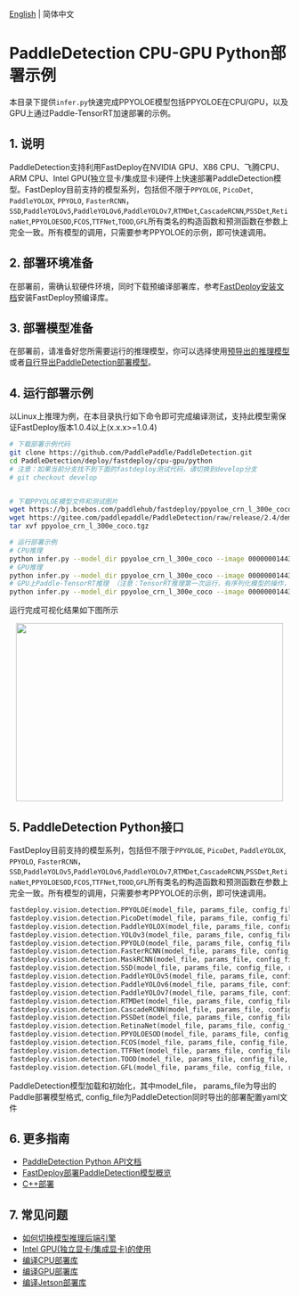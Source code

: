 [English](README.md) | 简体中文
# PaddleDetection CPU-GPU Python部署示例

本目录下提供`infer.py`快速完成PPYOLOE模型包括PPYOLOE在CPU/GPU，以及GPU上通过Paddle-TensorRT加速部署的示例。 

## 1. 说明  
PaddleDetection支持利用FastDeploy在NVIDIA GPU、X86 CPU、飞腾CPU、ARM CPU、Intel GPU(独立显卡/集成显卡)硬件上快速部署PaddleDetection模型。FastDeploy目前支持的模型系列，包括但不限于`PPYOLOE`, `PicoDet`, `PaddleYOLOX`, `PPYOLO`, `FasterRCNN`，`SSD`,`PaddleYOLOv5`,`PaddleYOLOv6`,`PaddleYOLOv7`,`RTMDet`,`CascadeRCNN`,`PSSDet`,`RetinaNet`,`PPYOLOESOD`,`FCOS`,`TTFNet`,`TOOD`,`GFL`所有类名的构造函数和预测函数在参数上完全一致。所有模型的调用，只需要参考PPYOLOE的示例，即可快速调用。

## 2. 部署环境准备  
在部署前，需确认软硬件环境，同时下载预编译部署库，参考[FastDeploy安装文档](https://github.com/PaddlePaddle/FastDeploy/blob/develop/docs/cn/build_and_install#FastDeploy预编译库安装)安装FastDeploy预编译库。

## 3. 部署模型准备
在部署前，请准备好您所需要运行的推理模型，你可以选择使用[预导出的推理模型](../README.md)或者[自行导出PaddleDetection部署模型](../README.md)。    

## 4. 运行部署示例
以Linux上推理为例，在本目录执行如下命令即可完成编译测试，支持此模型需保证FastDeploy版本1.0.4以上(x.x.x>=1.0.4)

```bash
# 下载部署示例代码
git clone https://github.com/PaddlePaddle/PaddleDetection.git
cd PaddleDetection/deploy/fastdeploy/cpu-gpu/python
# 注意：如果当前分支找不到下面的fastdeploy测试代码，请切换到develop分支
# git checkout develop


# 下载PPYOLOE模型文件和测试图片
wget https://bj.bcebos.com/paddlehub/fastdeploy/ppyoloe_crn_l_300e_coco.tgz
wget https://gitee.com/paddlepaddle/PaddleDetection/raw/release/2.4/demo/000000014439.jpg
tar xvf ppyoloe_crn_l_300e_coco.tgz

# 运行部署示例
# CPU推理
python infer.py --model_dir ppyoloe_crn_l_300e_coco --image 000000014439.jpg --device cpu
# GPU推理
python infer.py --model_dir ppyoloe_crn_l_300e_coco --image 000000014439.jpg --device gpu
# GPU上Paddle-TensorRT推理 （注意：TensorRT推理第一次运行，有序列化模型的操作，有一定耗时，需要耐心等待）
python infer.py --model_dir ppyoloe_crn_l_300e_coco --image 000000014439.jpg --device gpu --use_trt True
```

运行完成可视化结果如下图所示
<div  align="center">  
<img src="https://user-images.githubusercontent.com/19339784/184326520-7075e907-10ed-4fad-93f8-52d0e35d4964.jpg", width=480px, height=320px />
</div>

## 5. PaddleDetection Python接口
FastDeploy目前支持的模型系列，包括但不限于`PPYOLOE`, `PicoDet`, `PaddleYOLOX`, `PPYOLO`, `FasterRCNN`，`SSD`,`PaddleYOLOv5`,`PaddleYOLOv6`,`PaddleYOLOv7`,`RTMDet`,`CascadeRCNN`,`PSSDet`,`RetinaNet`,`PPYOLOESOD`,`FCOS`,`TTFNet`,`TOOD`,`GFL`所有类名的构造函数和预测函数在参数上完全一致。所有模型的调用，只需要参考PPYOLOE的示例，即可快速调用。 

```python
fastdeploy.vision.detection.PPYOLOE(model_file, params_file, config_file, runtime_option=None, model_format=ModelFormat.PADDLE)
fastdeploy.vision.detection.PicoDet(model_file, params_file, config_file, runtime_option=None, model_format=ModelFormat.PADDLE)
fastdeploy.vision.detection.PaddleYOLOX(model_file, params_file, config_file, runtime_option=None, model_format=ModelFormat.PADDLE)
fastdeploy.vision.detection.YOLOv3(model_file, params_file, config_file, runtime_option=None, model_format=ModelFormat.PADDLE)
fastdeploy.vision.detection.PPYOLO(model_file, params_file, config_file, runtime_option=None, model_format=ModelFormat.PADDLE)
fastdeploy.vision.detection.FasterRCNN(model_file, params_file, config_file, runtime_option=None, model_format=ModelFormat.PADDLE)
fastdeploy.vision.detection.MaskRCNN(model_file, params_file, config_file, runtime_option=None, model_format=ModelFormat.PADDLE)
fastdeploy.vision.detection.SSD(model_file, params_file, config_file, runtime_option=None, model_format=ModelFormat.PADDLE)
fastdeploy.vision.detection.PaddleYOLOv5(model_file, params_file, config_file, runtime_option=None, model_format=ModelFormat.PADDLE)
fastdeploy.vision.detection.PaddleYOLOv6(model_file, params_file, config_file, runtime_option=None, model_format=ModelFormat.PADDLE)
fastdeploy.vision.detection.PaddleYOLOv7(model_file, params_file, config_file, runtime_option=None, model_format=ModelFormat.PADDLE)
fastdeploy.vision.detection.RTMDet(model_file, params_file, config_file, runtime_option=None, model_format=ModelFormat.PADDLE)
fastdeploy.vision.detection.CascadeRCNN(model_file, params_file, config_file, runtime_option=None, model_format=ModelFormat.PADDLE)
fastdeploy.vision.detection.PSSDet(model_file, params_file, config_file, runtime_option=None, model_format=ModelFormat.PADDLE)
fastdeploy.vision.detection.RetinaNet(model_file, params_file, config_file, runtime_option=None, model_format=ModelFormat.PADDLE)
fastdeploy.vision.detection.PPYOLOESOD(model_file, params_file, config_file, runtime_option=None, model_format=ModelFormat.PADDLE)
fastdeploy.vision.detection.FCOS(model_file, params_file, config_file, runtime_option=None, model_format=ModelFormat.PADDLE)
fastdeploy.vision.detection.TTFNet(model_file, params_file, config_file, runtime_option=None, model_format=ModelFormat.PADDLE)
fastdeploy.vision.detection.TOOD(model_file, params_file, config_file, runtime_option=None, model_format=ModelFormat.PADDLE)
fastdeploy.vision.detection.GFL(model_file, params_file, config_file, runtime_option=None, model_format=ModelFormat.PADDLE)
```

PaddleDetection模型加载和初始化，其中model_file， params_file为导出的Paddle部署模型格式, config_file为PaddleDetection同时导出的部署配置yaml文件

## 6. 更多指南
- [PaddleDetection Python API文档](https://www.paddlepaddle.org.cn/fastdeploy-api-doc/python/html/object_detection.html)
- [FastDeploy部署PaddleDetection模型概览](../../)
- [C++部署](../cpp)

## 7. 常见问题
- [如何切换模型推理后端引擎](https://github.com/PaddlePaddle/FastDeploy/blob/develop/docs/cn/faq/how_to_change_backend.md)
- [Intel GPU(独立显卡/集成显卡)的使用](https://github.com/PaddlePaddle/FastDeploy/blob/develop/tutorials/intel_gpu/README.md)
- [编译CPU部署库](https://github.com/PaddlePaddle/FastDeploy/blob/develop/docs/cn/build_and_install/cpu.md)
- [编译GPU部署库](https://github.com/PaddlePaddle/FastDeploy/blob/develop/docs/cn/build_and_install/gpu.md)
- [编译Jetson部署库](https://github.com/PaddlePaddle/FastDeploy/blob/develop/docs/cn/build_and_install/jetson.md)